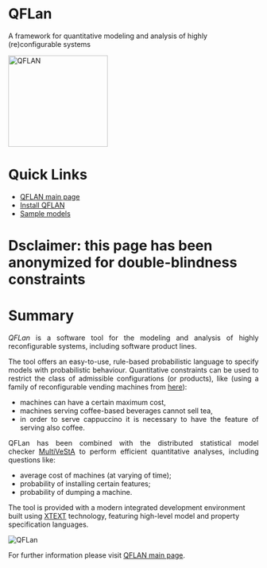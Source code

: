 # QFLan
A framework for quantitative modeling and analysis of highly (re)configurable systems

<img class=" alignright" src="http://sysma.imtlucca.it/wp-content/uploads/2017/06/logoQFLAN.png" alt="QFLAN" width="200" height="184" />

<h1>Quick Links</h1>
<ul>
 	<li><a href="https://github.com/qflanTeam/QFLan/wiki">QFLAN main page</a></li>
 	<li><a href="https://github.com/qflanTeam/QFLan/wiki/Install-QFLan">Install QFLAN</a></li>
 	<li><a href="https://github.com/qflanTeam/QFLan/wiki/Sample-models">Sample models</a></li>
</ul>

<h1>Dsclaimer: this page has been anonymized for double-blindness constraints</h1>


<h1>Summary</h1>
<p style="text-align: justify;"><em>QFLan</em> is a software tool for the modeling and analysis of highly reconfigurable systems, including software product lines.</p>
<p style="text-align: justify;">The tool offers an easy-to-use, rule-based probabilistic language to specify models with probabilistic behaviour. Quantitative constraints can be used to restrict the class of admissible configurations (or products), like (using a family of reconfigurable vending machines from <a href="https://www.dropbox.com/s/hkxyfn4cp6uar7o/fase_2018.pdf?dl=1">here</a>):
</p>

<ul>
 	<li style="text-align: justify;">machines can have a certain maximum cost,</li>
 	<li style="text-align: justify;">machines serving coffee-based beverages cannot sell tea,</li>
 	<li style="text-align: justify;">in order to serve cappuccino it is necessary to have the feature of serving also coffee.</li>
</ul>
<p style="text-align: justify;">QFLan has been combined with the distributed statistical model checker <a href="http://sysma.imtlucca.it/tools/multivesta/">MultiVeStA</a> to perform efficient quantitative analyses, including questions like:</p>

<ul>
 	<li style="text-align: justify;">average cost of machines (at varying of time);</li>
 	<li style="text-align: justify;">probability of installing certain features;</li>
 	<li style="text-align: justify;">probability of dumping a machine.</li>
</ul>
The tool is provided with a modern integrated development environment built using <a href="https://eclipse.org/Xtext/">XTEXT</a> technology, featuring high-level model and property specification languages.
<p style="text-align: justify;"><img class="aligncenter" src="http://sysma.imtlucca.it/wp-content/uploads/2017/10/schreenshotMachineLabelled.png" alt="QFLan" /></p>


For further information please visit <a href="https://github.com/qflanTeam/QFLan/wiki">QFLAN main page</a>.
